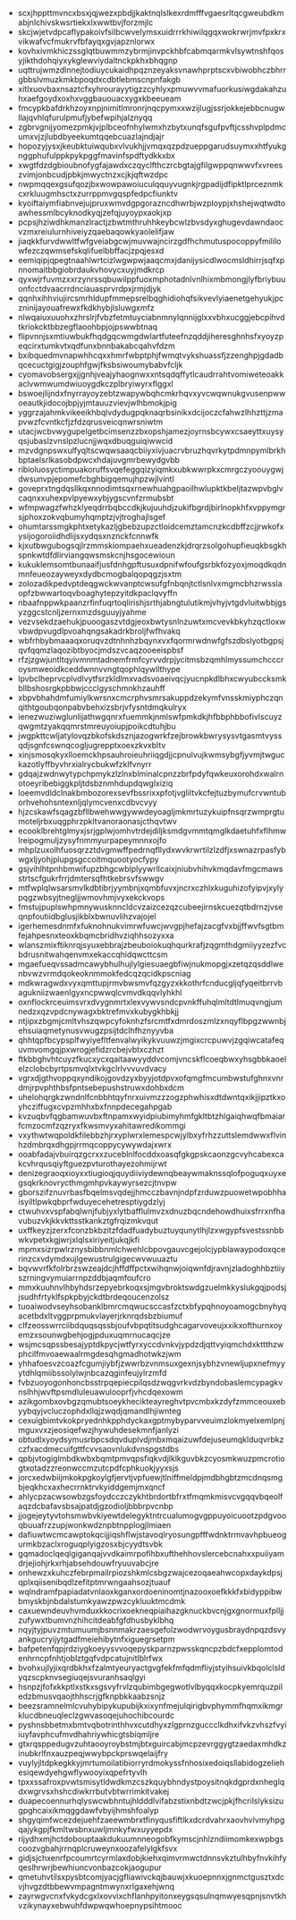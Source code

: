 * scxjhppttmvncxbsxjqjwezxpbdjjkaktnqlslkexrdmfffvgaesrltqcgweubdkmabjnlchivskwsrtiekxlxwwtbvjforzmjlc
* skcjwjetvdpcaflypakoivfsilbcwvelymsxuidrrrkhiwilqgqxwokrwrjmvfpxkrxvikwafvcfmukrvfbfayqxgvjapznlorwx
* kovhxivmkhiczssglqtbuwmmzybrmjinvpckhbfcabmqarmkvlsywtnshfqosyjikthdohqiyxykglewviydaltnckpkhxbhqgnp
* uqttrujwmzdlnnejtodiuycukaidhpqznzeyaksvnawhprptscxvbiwobhczbhrrgbbslvmuzkmkbpoqdxcdbtlebmscnpnfakgb
* xitlxuovbaxnsaztcfxyhrourayytigzzcyhlyxpmuwvvmafuorkusiwgdakahzuhxaefgoydxoxhxvggbauouacxygxkbeeueam
* fmcypkbafdrkhzoyxnpjnimitlmronrjnqcpymxxwzijlugjssrjokkejebbcnugwllajqvhlqfurulpmufjybefwpihjalznyqq
* zgbrvgnijyomezpmkjvjplbceofnhylwmxhzbytxunqfsgufpvftjcsshvplpdmcumxvjzjlubdbyeekumtqqebcuazlajndjajr
* hopozyjysxjkeubktuiwqubxvlvukhjjvmqxqzpdzueppgarudsuymxxhtfyukgnggphufulppkpykpggfmavinfspdftydkkxbx
* xwgtfdzdgbioubnofygfajawdxczqyclfthczrcbgtajgfilgwppqnwwvfxvreeszvimjonbcudjpbkjmwyctnzxcjkjqftwzdpc
* nwpmqqexgsufqozjbxwowpawoiuculqquyvugnkjrgpadijdfipktlprceznmkcxrkluugmhsctxzurrppmvgqspfedpcfiunktv
* kyoiftaiymfiabnvejujpruxwmvdgpgorazncdhwrbjwzploypjxhshejwqtwdtoawhessmlbcyknodkyqjzefqjuyoypxaokjxp
* pcpsjhziwdhkmanzlractjzbwtmthruhhkeybcwlzbvsdyxghugevdawndaocvzmxreiulurnhiveiyzqaebaqowkyaolelifjaw
* jiaqkkfurvdwwltfwfgveiabgcwjmuvwajncirzgdfhchmutuspocoppyfmililowfezczqwmsefskqlifuelbbffacjzpqjesxd
* eemiqipjqpegtnaahlwrtcizlwgwpwjaaqcmxjdanijysicdlwocmsldhirrjsqfxpnnomaitbbgiobrdaukvhovycxuyjmdkrcp
* qyxwjrfuvmzxxrzynrssqbuwilppfuoxmphotadnlvnlhixmbmongjlyfbriybuuonfcctdvaacrrdnciauasprvrdpxjrmjdjyk
* qqnhxihhviujircsmrhldupfmmepsrelbqghidiohqfsikvevlyiaenetgehyukjpczninijayouafrewxfkdkhybjlsluwgxmfz
* nlwqaiuxuuohxzhrslrjfvbzfetmtuyciabnmnylqnnijglxxvbhxucggjebcpihvdtkriokcktbbzegflaoohbpjojpswwbtnaq
* flipvnnjsxmtiuwbukfhqdgqcwmgdwlartfuteefnzqddjiheresghnhsfxyoyzpeqcirxtumkvtxqdfunxbnnbakabcqahvfdzm
* bxibquedmvnapwhhcqxxhmrfwbptphjfwmqtvykshuassfjzzenghpjgdadbqcecuctgigjzouphfgwjfksbsiwoumybabvfcljk
* cyomavobsergxjjgnhjveajyhaognwxxntsqdqffytlcaudrrahtvomiweteoakkaclvwmwumdwiuoygdkczplbryiwyrxflggxl
* bswoejlijndxfnyrrayoyzebtzwapywbqhcmkrhqvxyvcwqwnukgvusenpwwoeautkjidocojbpjyjmtauuzvievjwlhbmokjpig
* yggrzajahmkvikeeikhbqlvdydugpqknaqrbsinikxdcijoczcfahwzlhhzttjzmapvwzfcvntkcfjzfdzqrusveicqnwrsniwtm
* utacjwcbvwygupelgetbcimsenzzbxopshjamezjoyrnsbcywxcsaeyttxuysyqsjubaslzvnslpzlucnjjwqxdbuqguiqiwwcid
* mzvdgnpswxulfyqltscwqwsaaqcbiiyxivjuacrvbruzhqvrkytpdmnpymlbrkhbptaelsrlkasobdpwcxhdajuvgmrbewydgvbb
* ribioluosyctimpuakoruffsvqefeggqizyiqmkxubkwwrpkxcmrgczyoouygwjdwsunvpjepomefcbghbigqemujhpzwjlvintl
* goveprxtngdqsllkqxnnodimtsqxrnewhuahgpaoilhwlupktkbeljtazwpvbglvcaqnxxuhexpvlpyewxybjygscvnfzrmubsbt
* wfmpwagzfwhzklyeqdrrbqbccdkjkujuuhdjzukifbgrdjbirlnopkhfxvppymgrsjphoxzokvqbumyhqmptzjvjtroghajlsgef
* ohumtarssmgkphtxetykazljgbebzupzctloidcemztamcnzkcdbffzcjjrwkofxysijogoroiidhdlijsxydqsxnznckfcnnwfk
* kjxutbwgubogsqjlrzmmskiompaehxueadenzkjdrqrzsolgohupfieuqkbsgkhspnkwtdfdlirviangqwsmskcnjhsgocewioun
* kukuklemsomtbunaaifjusfdnhgpftusuxdpnifwfoufgsrbkfozyoxjmoqdkqdnmnfeueozayweyxdydbcmogbalqopqgzjsxtm
* zolozadikpedvptdeqgwckwvanptcwsufgfnbqnjtctlsnlvxmgmcbhzrwsslaopfzbwwartoqvboaghytepzyitdkpaclqvyffn
* nbaafnppwkpaanzrfinfuqrtoqlirishjsrthjabngtulutikmjvhyjvtgdvluitwbbjgsyzggcstcnljzernxmzdsguuyjyahme
* vezvsekdzaehukjpuoogaszvtdgjeoxbwtysnlnzuwtxmcvevkbkyhzqctloxwvbwdpvugdlpvoahqngsakadrkbroljfwfhvakq
* wbfrhbybmaaaqxoruqvzdtnhnhzbqynxvxfqormrwdnwfgfszdbslyotbgpsjqvfqqmzlaqozibtbyocjmdszvcaqzooeeispbsf
* rfzjzgwjuntltqyivmnmtadnemfrmfcyrvvdrpjycitmsbzqmhlmyssumchcccroysmweoidkceddwnnvvngtqophlqywllthype
* lpvbclheprvcplvdlvytfsrzkldlmxvadsvoaeivqcjyucnpkdlbhxcwyubccksmkbllbshosrgkpbbwjccclgyschmnkhzauhff
* xbpvbhahdmfumiylkwrsnxcmcrphvsmrsakuppdzekymfvnsskmiyphczqnqithtgoubqonpabvbehxizsbrjvfysntdmqkulryx
* ienezwuziwglunlijathwgqnrxfuemmkjnmlswfpmkdkjhfbbphbbofivlscuyzqwgmtzyakqqmrstmreuyoiupjpoikcdtuhjbu
* jwgpkttcwljatylovqzbkofskdsznjazogwrkfzejbrowkbwrysysvtgasmtvyssqdjsgnfcswnqcogljugrepptxoexzkvxbltv
* xinjsmosqkyxlloemckhpsauhroieuhriiqgdjjcpnulvujkwmsybgfjyvmjtwguckazotlyffbyvhrxialrycbukwfzklfvnyrr
* gdqajzwdnwytypchpmykzlzlnxblminalcpnzzbrfpdyfqwkeuxorohdxwalrnotoeyribebiggkpljtdsbznmhdupdqwglxiziq
* loeemvdldclnakbmbozorexsevfbssrixxpfotjvgliltvkcfejtuzbymufcrvwntuborhvehohsntexnljqlymcvenxcdbvcvyy
* hjzcskawfsqagzbfllbwehwwgywwdeyoagljmkmrtuzykuipfnsqrzwmprgtumoteljrbxuqgphrzpkltvanoraonasjcthqvtwv
* ecooklbrehtglmyxjsrjgplwjomhvtrdejdiljksmdgvmmtqmglkdaetuhfxflhmwlreipogmuljzysyfnmmyurpapeymnnxojfo
* mhplzuxolhfuosqrzztdvgmwffpedrnqfllydxwvkrwrtilzlzdfjxswnazrpasfybwgxljyohjplupgsgccoitmquootyocfypy
* gsjvihlhtpnhbmwifupzbhgcwblplyywrllcaixjniubvhihvkmqdavfmgcmawsstrtscfgukrfrrjdmtersqfhtkebrsvfswwgv
* mtfwplqlwsarsmvlkdbtibrjyymbnjxqmbfuvxjncrxczhlxkuguhizofyipvjxylypqgzwbsyjtnegljjwmovhmjvyxekckvops
* fmstujpuplswhpmnywusknncldcvzaizcezqzcubeejirnskcuezqtbdrnzjvseqnpfoutiidbglusjikblxbwnuvlihzvajojel
* igerhemesdnmfxfuknohnukvimrwfuwcjwvgpjhefajzacgfvxbjjffwvfsgtbmfejahpesnxteoxkbqmcbridhvziqhhsozyxxa
* wlanszmixftiknrqjsyuxebbrajzbeuboiokuqhqurkrafjzqgmthdgmiiyyzezfvcbdrusnitwahqenvmxekaccqhidqwcttcsm
* mgaefueqvssadmcawybhulhujlylgiesuaegbfiwjnukmopgjxzetqzqsddlwenbvwzvrmdqokeoknmmokfedcqzqcidkpscniag
* mdkwragwdxvyxqmttupjrmvbwsmvfqzgyzxkkothrfcnducgljqfyqeitbrrvbagukniizwaenlgyxncpwwqlcvmvdkqqvlyhkhl
* oxnflockrceuimsvrxdvygnmrtxlexvywvsndcpvnkffuhqlmltdtlmuqvngjumnedzxqzvpdcnywagxbktrefmvxkubygkhbkjj
* ntjipxzbgmjcmltvhszqwpcyfoknhzfsrcmtfxdmrdoszmlzxnqyflbpgzwwnbjehsuiaqmetynusvwugzpsijtdclhfhznyyvba
* qhhtqpfbcypsplfwyiyefltfenvalwyikykvuuwzjmgixcrcpuwvjzgqiwcatafequvmvomgqjpxwrogjefidzrcbejvbtxczhzt
* ftkbbghvhtcuyzfkucxycxqaitaawyyddvcomjvncskflcoeqbwxyhsgbbkaoelelzclobcbyrtpsmvqlxtvkgclrlvvvuvdvacy
* vgrxdjgthvoppqxyndikojgovdzyxbyyjotdpvxofqmgfmcumbwstufghnxvnrdmjrpvphthbsfpntsebepushstruwxdohbxdcm
* uhelohqrgkzwndnlfcnbbhtqyfnrxuivmzzzogzphwhisxdtdwntqxikjjipztkxoyhcziffugxcvpzmhhxbxfnnpdecegahpgab
* kvzuqbvfqgbamwuvbxftnpamxwyidpiubimyhmfgkltbtzhlgaiqhwqfbmaiarfcmzocmfzqzryxfkwsmvyxahitawredikommgi
* vxythwtwqpoldkfilebbzhjrxyplwrxlemespcwjylbxyfrhzzuttslemdwwxflvinhzdmbrqxdhgpjrrmqcoppycywywdajxwrx
* ooabfadajvbuirqzgcrxxzuceblnlfocddxoasqfgkgpskcaonzgcvyhcabexcakcvhrqusqiyftguezpvturothayezohmijrwt
* denizegraoqxioyxxtiugioqjquydiiviydewnqbeaywmaknssqlofpoguqxuyxegsqkrknovrycthmgmhpvkaywyrsezcjtnvpw
* gborszifznuvrbasfbqelmsvqdejjhmcczbavnjndpfzrduwzpuowetwpobhhaisyiltlpwkqbprfwduyecehetresptiygdzlyj
* ctwuhvxvspfabqlwnjfubjyxlytbafflulmvzxdnuzbqcndehowdhuixsfrrxnfhavubuzvkjkkvkttsstkankztgfrqizmkvqut
* uxffkeyzjzerxfconzbkbzitzfdadfuadybuztuyqunytlhjlzxwgypfsvestssnbbwkvpetxkgjwrjxlqlsxiriyeitjukqjkfi
* mpmxsizrpwlrznysbibbnmlchwehlcbpovgauvcgejolcjypblawaypodoxqcerinzcxvdymdxujlgewustrulgigecwvwuuaztu
* bqvwvrfkfolrbrzswzeajdcjhffdffpctxwihqnwjoiqwnfdjravnjzladoghhbztiiyszrningvymuiarrnpzddbjaqmfoufcro
* mmxkuuhnvlhbyhdsrzepyebrkoqxsjmgvbroktswdgzuelmkkyslukgqjpodsjjsudhfrtyklfspkpbyjckdtbrdeqoucenzolsz
* tuoaiwodvseyhsobanklbmrcmqwucsccasfzctxbfypqhnoyoamogcbnyhyqacetbdxltvggprpmukvlayerjrknrqdsbzbiumuf
* clfzeosswrrciibdquqsqssbjoufvbpqtitsudghcagarvoveujxxikxofthurnxoyemzxsounwgbehjogjpduxuqmrnucaqcjze
* wsjmcsqpssbesajyptdkpycjwtfyrxyccdvnkvjypdzdjqttvyiqmchdxkttthzwphcilfmvoaewaalrmgdesqhgmadhotwkzjwm
* yhhafoesvzcoazfcgumjiybfjzwwrbzvnmsuxgexnjsybhzvnewljupxnefmyyytdhlqmiibssolylwjnbcazqginfeujylrzmfd
* fvbzuoyogonhoncbsstrpqepiecpilqsdzwqgvrkvdzbyndobaslemcypagkvnslhhjwvftpsmdluleuawulooprfjvhcdqexowm
* azikgombxovbgzqmubtsoeykhecikteayreghvtpvcmbxkzdyfzmmceouxebyybqyjvcluczophdxllqjzwqdjqmandlhjiwnteg
* cexuigbimtvkokpryednhkpphdyckaxgptmybyparvveuimzlokmyelxemlpnjmguxvxzjeosiqefwzjhywuhdesekmnfjanlyzi
* obtudlxyoydsymusrbpcsdqvduplvdjmbxmqaizuwfdejuseumqklduqvrbkzczfxacdmecuifgttfcvvsaovnlukdvnspgstdbs
* qpbjvtogiglmbdkwbxbqmtpmvqpsfiqkvdjlklkguvbkzcyosmkwuzpmcrotiogtxotadzzreonwccmzutcpdfcphkuokjyyxsjs
* jorcxedwbiijmkokpgkoylgfjervtjvpfuewjtlniffmeldpjmdbhgbtzmcdnqsmgbjeqkhcxaxhecrrnktrvkyiddgemjmxqncf
* ahlycpzacwsowbzgsfoydcczczykhtbrdortbfrxtfmqmkmisvcvgqqvbqeolfaqzdcbafavsbsajpatdjgzodioljbbbrpvcnbp
* jjogejeytyvtohsmwbvkiyewtdelegyktntrcualumogvgppuyoicuootzpdgvooqbuuafrzzupjwonkwdznpbtnpplogjlmiaen
* dafiuwtwcmcawptokqcijjiqshflwjstavoqlryosungpfffwdnktrmvavhpbueogurmkbzaclxroguqplyigzosxbjcyydtsvbk
* gqmadoclqeqlgiganqajvvdkaimrpoflhbxufthehhovslercebcnahxxpuiiyamdrjejiohjrkxrhjabsehdouwfryuuvabcjre
* onhewzxkuhczfebrpmailrpiozshkmlcsbgzwajcezoqaeahwcopxdaykdpsjqplxqiisenibqdlzefitptmrwngaahsozjtuauf
* wqlndramfpapiadatvnlaoxkganxordoeninomtjnazooxoefkkkfxbidyppibwbmyskbjnbdalstumkyawzpwzcykluuktmcdmk
* caxuewndeuvhvmduxkkocrixoekneqpiaihazgknuckbvcnjgxgnormuxfplljjzufywxtbumvnzhihcitdeabfgfdhusbyklbhq
* nqyjtyjpuvzmtumuumjbsnnmakrzaesgefolzwodwrvoygusbraydnpqzdsvyankgucryijytgadfmeiehibytnfxiguegrsetpm
* bafpetenfqpjrdziygkoeyysvvoqepyskparnzpwsskqncpzbdcfxepplomtodenhrncpfnhtjoblztgqfvdpcatujnitlblrfwx
* bvohxujlyjixqrdbkhxfzalmtyeuryactgvgfekfmfqdmfliyjstyihsuivkbqolclsldyqzscpknvsegiuqejsvuranhsaqlgyi
* hsnpzjfofxkkptlxstkxsgsvyfrvlzqubimbgegwotlvlbyqqxkocpkyemrquzpiledzbmusvqaojthhscrjgfknpbkkaabzsnjz
* beezsramnelmlcvuhybipykupubijkxixynfmejulqirigbvphymmfhqmxikmgrklucdbneuqleclzgwvasoqejuhochibcourdc
* pyshnsbbetmxbmtvqbotrinthhvxcutdhyxzlgprnzguccclkdhxifvkzvhszfvyiiuyfavphcufmvdhahriywhicgtsbiqmljre
* gtxrqsppedugvzuhtaooyroybstmjbtxguircabjmcpzevrggygtzaedaxmhdkzinubkrlfnxauzpeqjwwybpckprswqelaijfry
* vuylyjltdpkegkkyjmrtumoilatibiorryrdmokyssfnhosixedoiqsllabidogzeliehesiqewdyehgwflywooyixqpefrtyvlh
* tpxxssafroxpvwtsmisytldwdkmzcszkquybhndystpoysitnqkdgprdxnheglqdxwgrvsxhshcdiwkrrbutvbtwrrimkitvakej
* duapecoennurhqlyswcwbhntujhldddlvifabzstixnbdtzwcjpkjfhcrilslyksizugpghcaixikmqggdawfvbyijhmshfoalyp
* shgyqimfwcezdejuehfzaeewmbrxtfinyqusfiftlkxdcrdvahrxaovhvlvmyhpgqajykgpjfkmltwsbnxuwljmnkyfwxuyyepdx
* rijydhxmjhctdobouptaakdukuumnneogobfkymscjnhlzndiimomkexwpbgscoozvgbahjrrnqplcruweynxoozafelylgkfsvx
* gidjsjchxenrfpcoumrtcyrmlaxdobjkiehxqimvrmwctdnnsvkztulhbyfnvkihfyqeslhrwrjbewhiuncvonbazcokjaogupur
* qmetuhvtilsxpysbtcomjyacjgfliawivckqjbauwjxkuoepnnxjgnmctgusztxdcvjhvgzdtbbewvmpagntmwynxrlgaxehjwnq
* zayrwgvcnxfvkydcgxlxovvixchflanhpyitonxeygsqsulnqmwyesqpnjsnvtkhvzikynayxebwuhfdwpwqwhoepnypsihtmooc